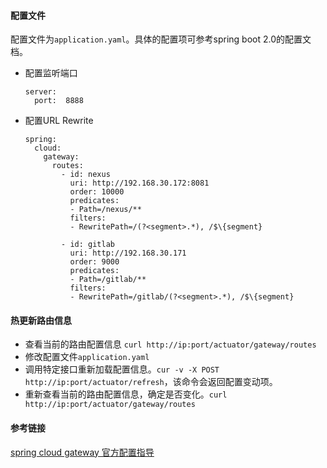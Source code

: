 #### 配置文件

配置文件为`application.yaml`。具体的配置项可参考spring boot 2.0的配置文档。

*   配置监听端口
    
        server:
          port:  8888
          
*   配置URL Rewrite
        
        spring:
          cloud:
            gateway:
              routes:
                - id: nexus
                  uri: http://192.168.30.172:8081
                  order: 10000
                  predicates:
                  - Path=/nexus/**
                  filters:
                  - RewritePath=/(?<segment>.*), /$\{segment}
                  
                - id: gitlab
                  uri: http://192.168.30.171
                  order: 9000
                  predicates:
                  - Path=/gitlab/**
                  filters:
                  - RewritePath=/gitlab/(?<segment>.*), /$\{segment}

#### 热更新路由信息

*   查看当前的路由配置信息 `curl http://ip:port/actuator/gateway/routes`
*   修改配置文件`application.yaml`
*   调用特定接口重新加载配置信息。`cur -v -X POST http://ip:port/actuator/refresh`，该命令会返回配置变动项。
*   重新查看当前的路由配置信息，确定是否变化。`curl http://ip:port/actuator/gateway/routes`

#### 参考链接

[spring cloud gateway 官方配置指导](http://cloud.spring.io/spring-cloud-static/spring-cloud-gateway/2.0.0.RELEASE/multi/multi__gatewayfilter_factories.html)


